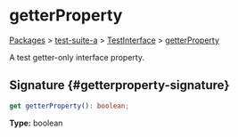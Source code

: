 # getterProperty

[Packages](/) &gt; [test-suite-a](/test-suite-a) &gt; [TestInterface](/test-suite-a/testinterface-interface) &gt; [getterProperty](/test-suite-a/testinterface-interface/getterproperty-property)

A test getter-only interface property.

## Signature {#getterproperty-signature}

```typescript
get getterProperty(): boolean;
```

**Type:** boolean
